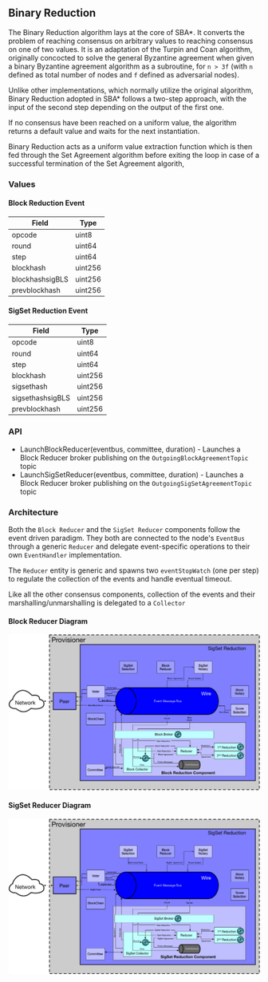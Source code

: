 ## Binary Reduction

The Binary Reduction algorithm lays at the core of SBA\*. It converts the problem of reaching consensus on arbitrary values to reaching consensus on one of two values. It is an adaptation of the Turpin and Coan algorithm, originally concocted to solve the general Byzantine agreement when given a binary Byzantine agreement algorithm as a subroutine, for `n > 3f` (with `n` defined as total number of nodes and `f` defined as adversarial nodes).

Unlike other implementations, which normally utilize the original algorithm, Binary Reduction adopted in SBA\* follows a two-step approach, with the input of the second step depending on the output of the first one.

If no consensus have been reached on a uniform value, the algorithm returns a default value and waits for the next instantiation.

Binary Reduction acts as a uniform value extraction function which is then fed through the Set Agreement algorithm before exiting the loop in case of a successful termination of the Set Agreement algorith,

### Values

#### Block Reduction Event

| Field | Type |
|-------|------|
| opcode | uint8 |
| round | uint64 |
| step | uint64 |
| blockhash | uint256 |
| blockhashsigBLS | uint256 |
| prevblockhash | uint256 |

#### SigSet Reduction Event

| Field | Type |
|-------|------|
| opcode | uint8 |
| round | uint64 |
| step | uint64 |
| blockhash | uint256 |
| sigsethash | uint256 |
| sigsethashsigBLS | uint256 |
| prevblockhash | uint256 |

### API

- LaunchBlockReducer(eventbus, committee, duration) - Launches a Block Reducer broker publishing on the `OutgoingBlockAgreementTopic` topic
- LaunchSigSetReducer(eventbus, committee, duration) - Launches a Block Reducer broker publishing on the `OutgoingSigSetAgreementTopic` topic

### Architecture

Both the `Block Reducer` and the `SigSet Reducer` components follow the event driven paradigm. They both are connected to the node's `EventBus` through a generic `Reducer` and delegate event-specific operations to their own `EventHandler` implementation.

The `Reducer` entity is generic and spawns two `eventStopWatch` (one per step) to regulate the collection of the events and handle eventual timeout.

Like all the other consensus components, collection of the events and their marshalling/unmarshalling is delegated to a `Collector`

#### Block Reducer Diagram

![](docs/Block%20Reduction.jpg)
#### SigSet Reducer Diagram

![](docs/SigSet%20Reduction.jpg)


